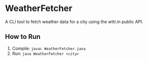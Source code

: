 # WeatherFetcher

A CLI tool to fetch weather data for a city using the wttr.in public API.

## How to Run
1. Compile: `javac WeatherFetcher.java`
2. Run: `java WeatherFetcher <city>`
